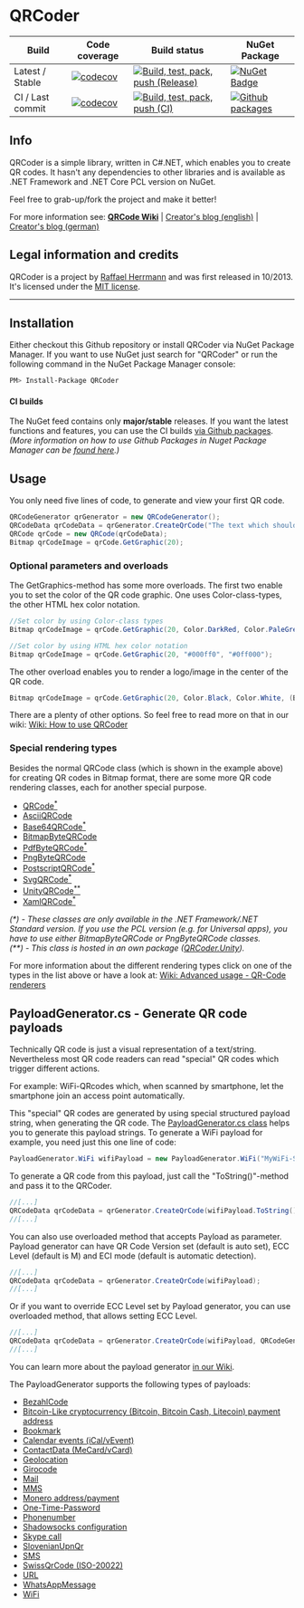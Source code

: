 # QRCoder

|Build|Code coverage|Build status|NuGet Package|
|-----|-------------|------------|-------------|
|Latest / Stable|[![codecov](https://codecov.io/gh/codebude/QRCoder/branch/master/graph/badge.svg?token=3yNs88KD8S)](https://codecov.io/gh/codebude/QRCoder)|[![Build, test, pack, push (Release)](https://github.com/codebude/QRCoder/actions/workflows/wf-build-release.yml/badge.svg?branch=main)](https://github.com/codebude/QRCoder/actions/workflows/wf-build-release.yml)|[![NuGet Badge](https://buildstats.info/nuget/QRCoder)](https://www.nuget.org/packages/QRCoder/)|
|CI / Last commit|[![codecov](https://codecov.io/gh/codebude/QRCoder/branch/master/graph/badge.svg?token=3yNs88KD8S)](https://codecov.io/gh/codebude/QRCoder)|[![Build, test, pack, push (CI)](https://github.com/codebude/QRCoder/actions/workflows/wf-build-release-ci.yml/badge.svg)](https://github.com/codebude/QRCoder/actions/workflows/wf-build-release-ci.yml)|[![Github packages](https://img.shields.io/badge/Github-Packages-blue)](https://github.com/codebude/qrcoder/packages)|


## Info

QRCoder is a simple library, written in C#.NET, which enables you to create QR codes. It hasn't any dependencies to other libraries and is available as .NET Framework and .NET Core PCL version on NuGet.

Feel free to grab-up/fork the project and make it better!

For more information see:
[**QRCode Wiki**](https://github.com/codebude/QRCoder/wiki) | [Creator's blog (english)](http://en.code-bude.net/2013/10/17/qrcoder-an-open-source-qr-code-generator-implementation-in-csharp/) | [Creator's blog (german)](http://code-bude.net/2013/10/17/qrcoder-eine-open-source-qr-code-implementierung-in-csharp/)


## Legal information and credits

QRCoder is a project by [Raffael Herrmann](https://raffaelherrmann.de) and was first released in 10/2013. It's licensed under the [MIT license](https://github.com/codebude/QRCoder/blob/master/LICENSE.txt).


* * *


## Installation

Either checkout this Github repository or install QRCoder via NuGet Package Manager. If you want to use NuGet just search for "QRCoder" or run the following command in the NuGet Package Manager console:
```bash
PM> Install-Package QRCoder
```

#### CI builds
The NuGet feed contains only **major/stable** releases. If you want the latest functions and features, you can use the CI builds [via Github packages](https://github.com/codebude/qrcoder/packages).
_(More information on how to use Github Packages in Nuget Package Manager can be [found here](http://webcache.googleusercontent.com/search?q=cache:i_gL6oIwpr8J:www.catiawidgets.net/2021/04/20/creating-github-packages-and-accessing-them-in-nuget/+&cd=1&hl=de&ct=clnk&gl=de).)_


## Usage

You only need five lines of code, to generate and view your first QR code.

```csharp
QRCodeGenerator qrGenerator = new QRCodeGenerator();
QRCodeData qrCodeData = qrGenerator.CreateQrCode("The text which should be encoded.", QRCodeGenerator.ECCLevel.Q);
QRCode qrCode = new QRCode(qrCodeData);
Bitmap qrCodeImage = qrCode.GetGraphic(20);
```

### Optional parameters and overloads

The GetGraphics-method has some more overloads. The first two enable you to set the color of the QR code graphic. One uses Color-class-types, the other HTML hex color notation.

```csharp
//Set color by using Color-class types
Bitmap qrCodeImage = qrCode.GetGraphic(20, Color.DarkRed, Color.PaleGreen, true);

//Set color by using HTML hex color notation
Bitmap qrCodeImage = qrCode.GetGraphic(20, "#000ff0", "#0ff000");
```

The other overload enables you to render a logo/image in the center of the QR code.

```csharp
Bitmap qrCodeImage = qrCode.GetGraphic(20, Color.Black, Color.White, (Bitmap)Bitmap.FromFile("C:\\myimage.png"));
```

There are a plenty of other options. So feel free to read more on that in our wiki: [Wiki: How to use QRCoder](https://github.com/codebude/QRCoder/wiki/How-to-use-QRCoder)

### Special rendering types

Besides the normal QRCode class (which is shown in the example above) for creating QR codes in Bitmap format, there are some more QR code rendering classes, each for another special purpose.

* [QRCode<sup>*</sup>](https://github.com/codebude/QRCoder/wiki/Advanced-usage---QR-Code-renderers#21-qrcode-renderer-in-detail)
* [AsciiQRCode<sup></sup>](https://github.com/codebude/QRCoder/wiki/Advanced-usage---QR-Code-renderers#22-asciiqrcode-renderer-in-detail)
* [Base64QRCode<sup>*</sup>](https://github.com/codebude/QRCoder/wiki/Advanced-usage---QR-Code-renderers#23-base64qrcode-renderer-in-detail)
* [BitmapByteQRCode<sup></sup>](https://github.com/codebude/QRCoder/wiki/Advanced-usage---QR-Code-renderers#24-bitmapbyteqrcode-renderer-in-detail)
* [PdfByteQRCode<sup>*</sup>](https://github.com/codebude/QRCoder/wiki/Advanced-usage---QR-Code-renderers#210-pdfbyteqrcode-renderer-in-detail)
* [PngByteQRCode<sup></sup>](https://github.com/codebude/QRCoder/wiki/Advanced-usage---QR-Code-renderers#25-pngbyteqrcode-renderer-in-detail)
* [PostscriptQRCode<sup>*</sup>](https://github.com/codebude/QRCoder/wiki/Advanced-usage---QR-Code-renderers#29-postscriptqrcode-renderer-in-detail)
* [SvgQRCode<sup>*</sup>](https://github.com/codebude/QRCoder/wiki/Advanced-usage---QR-Code-renderers#26-svgqrcode-renderer-in-detail)
* [UnityQRCode<sup>**</sup>](https://github.com/codebude/QRCoder/wiki/Advanced-usage---QR-Code-renderers#27-unityqrcode-renderer-in-detail)
* [XamlQRCode<sup>*</sup>](https://github.com/codebude/QRCoder/wiki/Advanced-usage---QR-Code-renderers#28-xamlqrcode-renderer-in-detail)

*(&ast;) - These classes are only available in the .NET Framework/.NET Standard version. If you use the PCL version (e.g. for Universal apps), you have to use either BitmapByteQRCode or PngByteQRCode classes.*  
*(&ast;&ast;) - This class is hosted in an own package ([QRCoder.Unity](https://github.com/codebude/QRCoder.Unity)).*


For more information about the different rendering types click on one of the types in the list above or have a look at: [Wiki: Advanced usage - QR-Code renderers](https://github.com/codebude/QRCoder/wiki/Advanced-usage---QR-Code-renderers)

## PayloadGenerator.cs - Generate QR code payloads

Technically QR code is just a visual representation of a text/string. Nevertheless most QR code readers can read "special" QR codes which trigger different actions.

For example: WiFi-QRcodes which, when scanned by smartphone, let the smartphone join an access point automatically.

This "special" QR codes are generated by using special structured payload string, when generating the QR code. The [PayloadGenerator.cs class](https://github.com/codebude/QRCoder/wiki/Advanced-usage---Payload-generators) helps you to generate this payload strings. To generate a WiFi payload for example, you need just this one line of code:

```csharp
PayloadGenerator.WiFi wifiPayload = new PayloadGenerator.WiFi("MyWiFi-SSID", "MyWiFi-Pass", PayloadGenerator.WiFi.Authentication.WPA);
```

To generate a QR code from this payload, just call the "ToString()"-method and pass it to the QRCoder.

```csharp
//[...]
QRCodeData qrCodeData = qrGenerator.CreateQrCode(wifiPayload.ToString(), QRCodeGenerator.ECCLevel.Q);
//[...]
```

You can also use overloaded method that accepts Payload as parameter. Payload generator can have QR Code Version set (default is auto set), ECC Level (default is M) and ECI mode (default is automatic detection).

```csharp
//[...]
QRCodeData qrCodeData = qrGenerator.CreateQrCode(wifiPayload);
//[...]
```

Or if you want to override ECC Level set by Payload generator, you can use overloaded method, that allows setting ECC Level.

```csharp
//[...]
QRCodeData qrCodeData = qrGenerator.CreateQrCode(wifiPayload, QRCodeGenerator.ECCLevel.Q);
//[...]
```


You can learn more about the payload generator [in our Wiki](https://github.com/codebude/QRCoder/wiki/Advanced-usage---Payload-generators).

The PayloadGenerator supports the following types of payloads:

* [BezahlCode](https://github.com/codebude/QRCoder/wiki/Advanced-usage---Payload-generators#31-bezahlcode)
* [Bitcoin-Like cryptocurrency (Bitcoin, Bitcoin Cash, Litecoin) payment address](https://github.com/codebude/QRCoder/wiki/Advanced-usage---Payload-generators#32-bitcoin-like-crypto-currency-payment-address)
* [Bookmark](https://github.com/codebude/QRCoder/wiki/Advanced-usage---Payload-generators#33-bookmark)
* [Calendar events (iCal/vEvent)](https://github.com/codebude/QRCoder/wiki/Advanced-usage---Payload-generators#34-calendar-events-icalvevent)
* [ContactData (MeCard/vCard)](https://github.com/codebude/QRCoder/wiki/Advanced-usage---Payload-generators#35-contactdata-mecardvcard)
* [Geolocation](https://github.com/codebude/QRCoder/wiki/Advanced-usage---Payload-generators#36-geolocation)
* [Girocode](https://github.com/codebude/QRCoder/wiki/Advanced-usage---Payload-generators#37-girocode)
* [Mail](https://github.com/codebude/QRCoder/wiki/Advanced-usage---Payload-generators#38-mail)
* [MMS](https://github.com/codebude/QRCoder/wiki/Advanced-usage---Payload-generators#39-mms)
* [Monero address/payment](https://github.com/codebude/QRCoder/wiki/Advanced-usage---Payload-generators#310-monero-addresspayment)
* [One-Time-Password](https://github.com/codebude/QRCoder/wiki/Advanced-usage---Payload-generators#311-one-time-password)
* [Phonenumber](https://github.com/codebude/QRCoder/wiki/Advanced-usage---Payload-generators#312-phonenumber)
* [Shadowsocks configuration](https://github.com/codebude/QRCoder/wiki/Advanced-usage---Payload-generators#313-shadowsocks-configuration)
* [Skype call](https://github.com/codebude/QRCoder/wiki/Advanced-usage---Payload-generators#314-skype-call)
* [SlovenianUpnQr](https://github.com/codebude/QRCoder/wiki/Advanced-usage---Payload-generators#315-slovenianupnqr)
* [SMS](https://github.com/codebude/QRCoder/wiki/Advanced-usage---Payload-generators#316-sms)
* [SwissQrCode (ISO-20022)](https://github.com/codebude/QRCoder/wiki/Advanced-usage---Payload-generators#317-swissqrcode-iso-20022)
* [URL](https://github.com/codebude/QRCoder/wiki/Advanced-usage---Payload-generators#318-url)
* [WhatsAppMessage](https://github.com/codebude/QRCoder/wiki/Advanced-usage---Payload-generators#319-whatsappmessage)
* [WiFi](https://github.com/codebude/QRCoder/wiki/Advanced-usage---Payload-generators#320-wifi)
